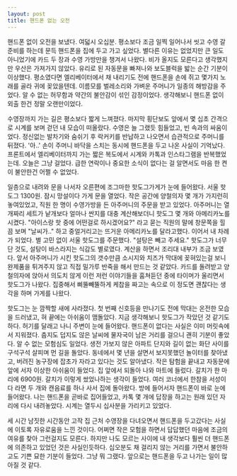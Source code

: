 ```yaml
---
layout: post
title: 핸드폰 없는 오전
---
```


핸드폰 없이 오전을 보냈다. 
여덟시 오십분. 평소보다 조금 일찍 일어나서 씻고 수영 갈 준비를 하는데 문득 핸드폰을 집에 두고 가고 싶었다. 
별다른 이유는 없었지만 큰 일도 아니었기에 카드 두 장과 수영 가방만을 챙겨서 나왔다. 
비가 올지도 모른다고 생각했지만 우산은 가져가지 않았다. 
유리로 된 자동문을 빠져나와 보도블럭을 밟는 순간 기분이 이상했다. 
평소였다면 엘리베이터에서 채 내리기도 전에 핸드폰을 손에 쥐고 몇가지 노래를 골라 귀에 꽂았을텐데. 
이름모를 벌레소리와 가벼운 주머니가 일종의 해방감을 주었다. 
알 수 없는 허무함과 약간의 불안감이 섞인 감정이었다. 생각해보니 핸드폰 없이 외출 한건 정말 오랜만이었다.

수영장까지 가는 길은 평소보다 짧게 느껴졌다. 
마지막 횡단보도 앞에서 몇 십초 간격으로 시계를 보며 걷던 내 모습이 떠올랐다. 
수영은 늘 그랬듯 힘들었고, 빈 속과의 싸움이었다. 
정신없는 발차기와 숨쉬기 후 락커키를 반납하고 나오면서 습관적으로 주머니를 뒤졌다. 
'아..' 손이 주머니 바닥을 스치는 동시에 핸드폰을 두고 나온 사실이 기억났다. 
프론트에서 엘리베이터까지 가는 짧은 복도에서 시계와 카톡과 인스타그램을 반복했었는데. 
오늘은 그냥 걸었다. 
급한 연락이나 중요한 소식이 없다는 걸 알면서도 마음 한 켠이 불안한건 어쩔 수 없었다. 

일층으로 내려와 문을 나서자 오른편에 조그마한 핫도그가게가 눈에 들어왔다. 
서울 핫도그 1300원. 
잠시 망설이다 가게 문을 열었다. 
작은 공간에 양철의자 몇 개가 가지런히 놓여있었고, 직원 한 명이 수영가방을 든 아주머니의 주문을 받고 있었다. 
아주머니는 열 개짜리 세트가 낱개보다 얼마나 싼지를 대충 계산해보더니 핫도그 몇 개와 아메리카노를 시켰다. 
"아이스랑 핫 중에 어떤걸로 하시겠어요?" 라고 묻는 직원의 말에 창문쪽을 힐끔 보며 "날씨가.." 하고 중얼거리고는 뜨거운 아메리카노를 달라고했다. 
이어서 내 차례가 되었다. 별 고민 없이 서울 핫도그를 주문했다. 
"설탕은 빼고 주세요." 핫도그가 너무 단 것도, 설탕이 바스라지는 식감도 별로였다. 
계산을 하면서 조리대 내부가 조금 보였다. 
앞서 아주머니가 시킨 핫도그의 갯수만큼 소시지와 치즈가 막대에 꽂혀있는걸 보니 완제품을 튀겨주지 않고 직접 밀가루 반죽을 해서 만드는 것 같았다. 
카드를 돌려받고 양철의자에 앉아서 의도치 않게 이런 저런 이야기들을 훔쳐듣던 중에 타이머가 울리면서 핫도그가 나왔다. 
집중해서 삐뚤빼뚤하게 케찹을 짜고는 속으로 이 정도면 괜찮다는 생각을 하며 가게를 나왔다.

핫도그는 눈 깜짝할 새에 사라졌다. 
첫 번째 신호등을 만나기도 전에 막대는 온전한 모습을 드러냈고, 혀 끝에는 아쉬움이 맴돌았다. 
지금 생각해보니 핫도그가 작았던 것 같기도 하다. 
허기를 달래고 나니 주변이 눈에 들어왔다. 핸드폰이 없다는 사실은 이미 머릿속에서 지워졌다. 
춥지도 덥지도 않은 날씨에 물자국이 남은 거리를 걸으니 괜히 기분이 좋았다. 
알 수 없는 모험심도 일었다. 생전 가보지 않은 아파트 단지와 길이 없는 화단 사이를 구석구석 살피며 먼 길을 돌았다. 
동네에서 몇 년을 살면서 보지못했던 놀이터를 찾아냈고, 버려진 농구장에 잡초가 자라고 있다는 것도 알아냈다. 
작은 탐험을 끝내고 자동문에 앞에 서자 이상한 아쉬움이 들었다. 
집 앞에서 되돌아 나와 마트에 들렀다. 
갈치가 한 마리에 6900원. 갈치가 이렇게 쌌었나하는 생각이 들었다. 
여러 코너에서 한참을 서성이다 라면 두 개와 캔음료를 하나 사서 집에 돌아왔다. 
방에 들어서자 핸드폰이 바로 눈에 들어왔다. 
나는 핸드폰을 곧바로 집어들었고, 카톡 몇 개에  답장을 하고는 원래 있던 자리에 다시 내려놓았다. 
시계는 열두시 십사분을 가리키고 있었다.

세 시간 남짓한 시간동안 고작 집 근처 수영장을 다녀오면서 핸드폰을 두고갔다는 사실에 이토록 자유로움을 느낀 것이다. 
어쩌면 작은 모험을 하면서 답답했던 마음에 조금의 여유를 찾아 그런걸지도 모른다. 
하지만 나도 모르는 사이에 내 생각보다 훨씬 더 핸드폰에 의존하고 있었던 것은 사실인듯하다. 
십오분도 채 걸리지 않는 거리를 가면서 불안하고도 기쁜 묘한 기분이 들었다. 
그냥 뭐 그랬다. 
앞으로는 핸드폰을 두고 나가는 일이 많아질 것 같다.
